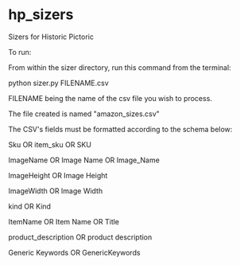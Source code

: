 # hp_sizers
Sizers for Historic Pictoric

To run:

From within the sizer directory, run this command from the terminal:

python sizer.py FILENAME.csv

FILENAME being the name of the csv file you wish to process.

The file created is named "amazon_sizes.csv"

The CSV's fields must be formatted according to the schema below:

Sku OR item_sku OR SKU

ImageName OR Image Name OR Image_Name

ImageHeight OR Image Height

ImageWidth OR Image Width

kind OR Kind

ItemName OR Item Name OR Title

product_description OR product description

Generic Keywords OR GenericKeywords
